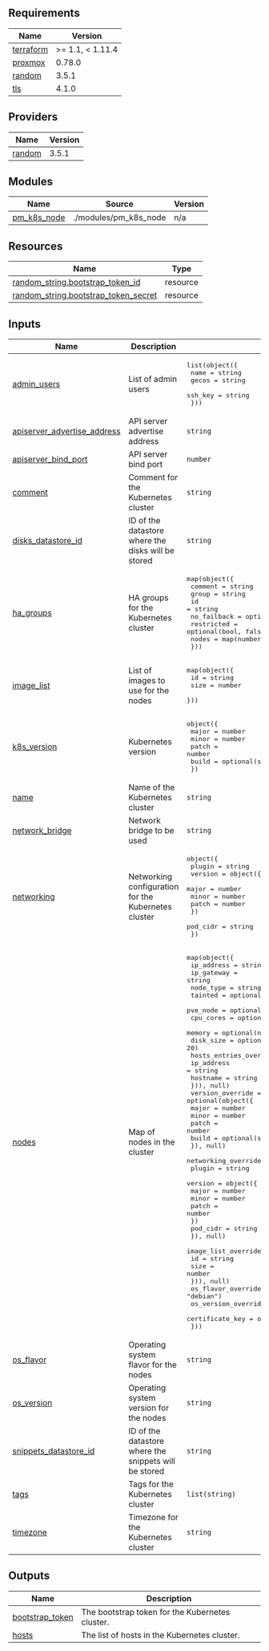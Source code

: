 ## Requirements

| Name | Version |
|------|---------|
| <a name="requirement_terraform"></a> [terraform](#requirement\_terraform) | >= 1.1, < 1.11.4 |
| <a name="requirement_proxmox"></a> [proxmox](#requirement\_proxmox) | 0.78.0 |
| <a name="requirement_random"></a> [random](#requirement\_random) | 3.5.1 |
| <a name="requirement_tls"></a> [tls](#requirement\_tls) | 4.1.0 |

## Providers

| Name | Version |
|------|---------|
| <a name="provider_random"></a> [random](#provider\_random) | 3.5.1 |

## Modules

| Name | Source | Version |
|------|--------|---------|
| <a name="module_pm_k8s_node"></a> [pm\_k8s\_node](#module\_pm\_k8s\_node) | ./modules/pm_k8s_node | n/a |

## Resources

| Name | Type |
|------|------|
| [random_string.bootstrap_token_id](https://registry.terraform.io/providers/hashicorp/random/3.5.1/docs/resources/string) | resource |
| [random_string.bootstrap_token_secret](https://registry.terraform.io/providers/hashicorp/random/3.5.1/docs/resources/string) | resource |

## Inputs

| Name | Description | Type | Default | Required |
|------|-------------|------|---------|:--------:|
| <a name="input_admin_users"></a> [admin\_users](#input\_admin\_users) | List of admin users | <pre>list(object({<br/>    name    = string<br/>    gecos   = string<br/>    ssh_key = string<br/>  }))</pre> | n/a | yes |
| <a name="input_apiserver_advertise_address"></a> [apiserver\_advertise\_address](#input\_apiserver\_advertise\_address) | API server advertise address | `string` | n/a | yes |
| <a name="input_apiserver_bind_port"></a> [apiserver\_bind\_port](#input\_apiserver\_bind\_port) | API server bind port | `number` | `6443` | no |
| <a name="input_comment"></a> [comment](#input\_comment) | Comment for the Kubernetes cluster | `string` | `""` | no |
| <a name="input_disks_datastore_id"></a> [disks\_datastore\_id](#input\_disks\_datastore\_id) | ID of the datastore where the disks will be stored | `string` | `"local"` | no |
| <a name="input_ha_groups"></a> [ha\_groups](#input\_ha\_groups) | HA groups for the Kubernetes cluster | <pre>map(object({<br/>    comment     = string<br/>    group       = string<br/>    id          = string<br/>    no_failback = optional(bool, false)<br/>    restricted  = optional(bool, false)<br/>    nodes       = map(number)<br/>  }))</pre> | `{}` | no |
| <a name="input_image_list"></a> [image\_list](#input\_image\_list) | List of images to use for the nodes | <pre>map(object({<br/>    id   = string<br/>    size = number<br/>  }))</pre> | n/a | yes |
| <a name="input_k8s_version"></a> [k8s\_version](#input\_k8s\_version) | Kubernetes version | <pre>object({<br/>    major = number<br/>    minor = number<br/>    patch = number<br/>    build = optional(string, "1.1")<br/>  })</pre> | n/a | yes |
| <a name="input_name"></a> [name](#input\_name) | Name of the Kubernetes cluster | `string` | n/a | yes |
| <a name="input_network_bridge"></a> [network\_bridge](#input\_network\_bridge) | Network bridge to be used | `string` | `"vmbr0"` | no |
| <a name="input_networking"></a> [networking](#input\_networking) | Networking configuration for the Kubernetes cluster | <pre>object({<br/>    plugin = string<br/>    version = object({<br/>      major = number<br/>      minor = number<br/>      patch = number<br/>    })<br/>    pod_cidr = string<br/>  })</pre> | n/a | yes |
| <a name="input_nodes"></a> [nodes](#input\_nodes) | Map of nodes in the cluster | <pre>map(object({<br/>    ip_address = string<br/>    ip_gateway = string<br/>    node_type  = string<br/>    tainted    = optional(bool, false)<br/>    pve_node   = optional(string)<br/>    cpu_cores  = optional(number, 2)<br/>    memory     = optional(number, 2048)<br/>    disk_size  = optional(number, 20)<br/>    hosts_entries_override = optional(list(object({<br/>      ip_address = string<br/>      hostname   = string<br/>    })), null)<br/>    version_override = optional(object({<br/>      major = number<br/>      minor = number<br/>      patch = number<br/>      build = optional(string, "1.1")<br/>    }), null)<br/>    networking_override = optional(object({<br/>      plugin = string<br/>      version = object({<br/>        major = number<br/>        minor = number<br/>        patch = number<br/>      })<br/>      pod_cidr = string<br/>    }), null)<br/>    image_list_override = optional(map(object({<br/>      id   = string<br/>      size = number<br/>    })), null)<br/>    os_flavor_override  = optional(string, "debian")<br/>    os_version_override = optional(string, "bookworm")<br/>    certificate_key     = optional(string, null)<br/>  }))</pre> | n/a | yes |
| <a name="input_os_flavor"></a> [os\_flavor](#input\_os\_flavor) | Operating system flavor for the nodes | `string` | `"debian"` | no |
| <a name="input_os_version"></a> [os\_version](#input\_os\_version) | Operating system version for the nodes | `string` | `"bookworm"` | no |
| <a name="input_snippets_datastore_id"></a> [snippets\_datastore\_id](#input\_snippets\_datastore\_id) | ID of the datastore where the snippets will be stored | `string` | `"local"` | no |
| <a name="input_tags"></a> [tags](#input\_tags) | Tags for the Kubernetes cluster | `list(string)` | `[]` | no |
| <a name="input_timezone"></a> [timezone](#input\_timezone) | Timezone for the Kubernetes cluster | `string` | `"UTC"` | no |

## Outputs

| Name | Description |
|------|-------------|
| <a name="output_bootstrap_token"></a> [bootstrap\_token](#output\_bootstrap\_token) | The bootstrap token for the Kubernetes cluster. |
| <a name="output_hosts"></a> [hosts](#output\_hosts) | The list of hosts in the Kubernetes cluster. |
